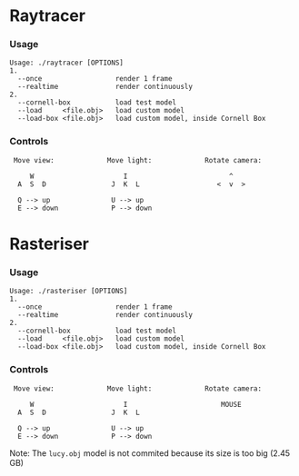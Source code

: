 # Raytracer

### Usage
```
Usage: ./raytracer [OPTIONS]
1.
  --once                  render 1 frame
  --realtime              render continuously
2.
  --cornell-box           load test model
  --load     <file.obj>   load custom model
  --load-box <file.obj>   load custom model, inside Cornell Box
```

### Controls
```
 Move view:             Move light:             Rotate camera:

     W                      I                         ^
  A  S  D                J  K  L                   <  v  >

  Q --> up               U --> up
  E --> down             P --> down
```

# Rasteriser

### Usage
```
Usage: ./rasteriser [OPTIONS]
1.
  --once                  render 1 frame
  --realtime              render continuously
2.
  --cornell-box           load test model
  --load     <file.obj>   load custom model
  --load-box <file.obj>   load custom model, inside Cornell Box
```

### Controls
```
 Move view:             Move light:             Rotate camera:

     W                      I                       MOUSE  
  A  S  D                J  K  L                   

  Q --> up               U --> up
  E --> down             P --> down
```

Note: The `lucy.obj` model is not commited because its size is too big (2.45 GB)
